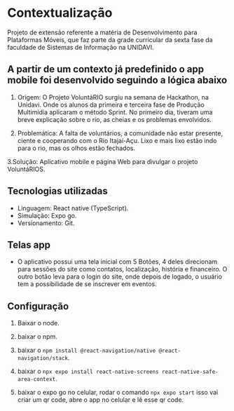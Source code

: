 # Contextualização

Projeto de extensão referente a matéria de Desenvolvimento para Plataformas Móveis, que faz parte da grade curricular da sexta fase da faculdade de Sistemas de Informação na UNIDAVI. 

## A partir de um contexto já predefinido o app mobile foi desenvolvido seguindo a lógica abaixo

1. Origem: O Projeto VoluntáRIO surgiu na semana de Hackathon, na Unidavi. Onde os alunos da primeira e terceira fase de Produção Multimídia aplicaram o método Sprint. No primeiro dia, tiveram uma breve explicação sobre o rio, as cheias e os problemas envolvidos.

2. Problemática: A falta de voluntários, a comunidade não estar presente, ciente e cooperando com o Rio Itajaí-Açu. Lixo e mais lixo estão indo para o rio, mas os olhos estão fechados.

3.Solução: Aplicativo mobile e página Web para divulgar o projeto VoluntáRIOS. 

## Tecnologias utilizadas

* Linguagem: React native (TypeScript).
* Simulação: Expo go.
* Versionamento: Git.

## Telas app

* O aplicativo possui uma tela inicial com 5 Botões, 4 deles direcionam para sessões do site como contatos, localização, história e financeiro. O outro botão leva para o login do site, onde depois de logado, o usuário tem a possibilidade de se inscrever em eventos.


## Configuração

1. Baixar o node.

2. baixar o npm.

3. baixar o `npm install @react-navigation/native @react-navigation/stack`.

4. baixar o `npx expo install react-native-screens react-native-safe-area-context`.

5. baixar o expo go no celular, rodar o comando `npx expo start` isso vai criar um qr code, abre o app no celular e lê esse qr code.
